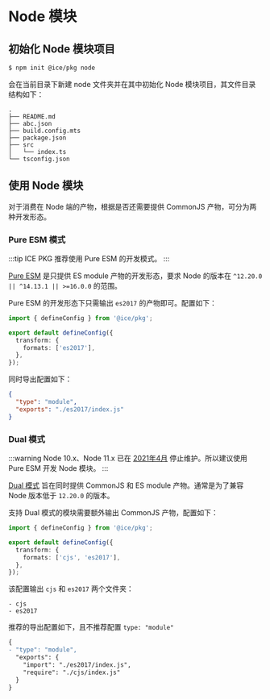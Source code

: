 # Node 模块

## 初始化 Node 模块项目

```bash
$ npm init @ice/pkg node
```

会在当前目录下新建 node 文件夹并在其中初始化 Node 模块项目，其文件目录结构如下：

```shell
.
├── README.md
├── abc.json
├── build.config.mts
├── package.json
├── src
│   └── index.ts
└── tsconfig.json
```

## 使用 Node 模块

对于消费在 Node 端的产物，根据是否还需要提供 CommonJS 产物，可分为两种开发形态。

### Pure ESM 模式

:::tip
ICE PKG 推荐使用 Pure ESM 的开发模式。
:::

[Pure ESM](https://gist.github.com/sindresorhus/a39789f98801d908bbc7ff3ecc99d99c) 是只提供 ES module 产物的开发形态，要求 Node 的版本在 `^12.20.0 || ^14.13.1 || >=16.0.0` 的范围。

Pure ESM 的开发形态下只需输出 `es2017` 的产物即可。配置如下：

```ts title=build.config.mts
import { defineConfig } from '@ice/pkg';

export default defineConfig({
  transform: {
    formats: ['es2017'],
  },
});
```

同时导出配置如下：

```json title=package.json
{
  "type": "module",
  "exports": "./es2017/index.js"
}
```

### Dual 模式

:::warning
Node 10.x、Node 11.x 已在 [2021年4月](https://github.com/nodejs/Release#end-of-life-releases) 停止维护。所以建议使用 Pure ESM 开发 Node 模块。
:::

[Dual 模式](https://nodejs.org/dist/latest-v16.x/docs/api/packages.html#dual-commonjses-module-packages) 旨在同时提供 CommonJS 和 ES module 产物。通常是为了兼容 Node 版本低于 `12.20.0` 的版本。

支持 Dual 模式的模块需要额外输出 CommonJS 产物，配置如下：

```ts title=build.config.mts
import { defineConfig } from '@ice/pkg';

export default defineConfig({
  transform: {
    formats: ['cjs', 'es2017'],
  },
});
```

该配置输出 `cjs` 和 `es2017` 两个文件夹：

```shell
- cjs
- es2017
```

推荐的导出配置如下，且不推荐配置 `type: "module"`

```diff title=package.json
{
- "type": "module",
  "exports": {
    "import": "./es2017/index.js",
    "require": "./cjs/index.js"
  }
}
```
